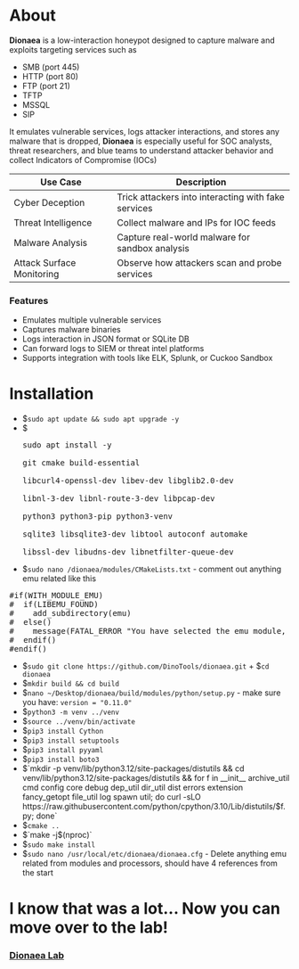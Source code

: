 # About
**Dionaea** is a low-interaction honeypot designed to capture malware and exploits targeting services such as
- SMB (port 445)
- HTTP (port 80)
- FTP (port 21)
- TFTP
- MSSQL
- SIP

It emulates vulnerable services, logs attacker interactions, and stores any malware that is dropped, **Dionaea** is especially useful for SOC analysts, threat researchers, and blue teams to understand attacker behavior and collect Indicators of Compromise (IOCs)

| Use Case  | Description |
| ------------- | ------------- |
| Cyber Deception  | Trick attackers into interacting with fake services |
| Threat Intelligence | Collect malware and IPs for IOC feeds |
| Malware Analysis | Capture real-world malware for sandbox analysis |
| Attack Surface Monitoring | Observe how attackers scan and probe services |

### Features
- Emulates multiple vulnerable services
- Captures malware binaries
- Logs interaction in JSON format or SQLite DB
- Can forward logs to SIEM or threat intel platforms
- Supports integration with tools like ELK, Splunk, or Cuckoo Sandbox

# Installation
- $`sudo apt update && sudo apt upgrade -y`
- $<pre>sudo apt install -y \
  git cmake build-essential \
  libcurl4-openssl-dev libev-dev libglib2.0-dev \
  libnl-3-dev libnl-route-3-dev libpcap-dev \
  python3 python3-pip python3-venv \
  sqlite3 libsqlite3-dev libtool autoconf automake \
  libssl-dev libudns-dev libnetfilter-queue-dev</pre>
- $`sudo nano /dionaea/modules/CMakeLists.txt` - comment out anything emu related like this
<pre>#if(WITH_MODULE_EMU)
#  if(LIBEMU_FOUND)
#    add_subdirectory(emu)
#  else()
#    message(FATAL_ERROR "You have selected the emu module, but libemu could not be found")
#  endif()
#endif()
</pre>

- $`sudo git clone https://github.com/DinoTools/dionaea.git` + $`cd dionaea`
- $`mkdir build && cd build`
- $`nano ~/Desktop/dionaea/build/modules/python/setup.py` - make sure you have: `version = "0.11.0"`
- $`python3 -m venv ../venv`
- $`source ../venv/bin/activate`
- $`pip3 install Cython`
- $`pip3 install setuptools`
- $`pip3 install pyyaml`
- $`pip3 install boto3`
- $`mkdir -p venv/lib/python3.12/site-packages/distutils && cd venv/lib/python3.12/site-packages/distutils && for f in __init__ archive_util cmd config core debug dep_util dir_util dist errors extension fancy_getopt file_util log spawn util; do curl -sLO https://raw.githubusercontent.com/python/cpython/3.10/Lib/distutils/$f.py; done`
- $`cmake ..`
- $`make -j$(nproc)`
- $`sudo make install`
- $`sudo nano /usr/local/etc/dionaea/dionaea.cfg` - Delete anything emu related from modules and processors, should have 4 references from the start

# I know that was a lot... Now you can move over to the lab!
### [Dionaea Lab](/courseFiles/Lab_07-deceptionSystems/dionaeaLab.md)
